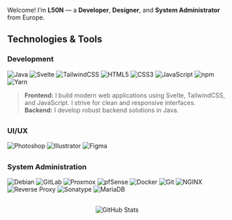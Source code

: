 Welcome! I’m **L50N** — a **Developer**, **Designer**, and **System Administrator** from Europe.

##

## Technologies & Tools

### Development
![Java](https://img.shields.io/badge/Java-1B1F23?style=for-the-badge&logo=gradle&logoColor=58A6FF)
![Svelte](https://img.shields.io/badge/Svelte-1B1F23?style=for-the-badge&logo=svelte&logoColor=58A6FF)
![TailwindCSS](https://img.shields.io/badge/Tailwind_CSS-1B1F23?style=for-the-badge&logo=tailwind-css&logoColor=58A6FF)
![HTML5](https://img.shields.io/badge/HTML5-1B1F23?style=for-the-badge&logo=html5&logoColor=58A6FF)
![CSS3](https://img.shields.io/badge/CSS3-1B1F23?style=for-the-badge&logo=css&logoColor=58A6FF)
![JavaScript](https://img.shields.io/badge/JavaScript-1B1F23?style=for-the-badge&logo=javascript&logoColor=58A6FF)
![npm](https://img.shields.io/badge/npm-1B1F23?style=for-the-badge&logo=npm&logoColor=58A6FF)
![Yarn](https://img.shields.io/badge/Yarn-1B1F23?style=for-the-badge&logo=yarn&logoColor=58A6FF)

> **Frontend:** I build modern web applications using Svelte, TailwindCSS, and JavaScript. I strive for clean and responsive interfaces.  
> **Backend:** I develop robust backend solutions in Java.

##

### UI/UX
![Photoshop](https://img.shields.io/badge/Photoshop-1B1F23?style=for-the-badge&logo=plotly&logoColor=58A6FF)
![Illustrator](https://img.shields.io/badge/Illustrator-1B1F23?style=for-the-badge&logo=plotly&logoColor=58A6FF)
![Figma](https://img.shields.io/badge/Figma-1B1F23?style=for-the-badge&logo=figma&logoColor=58A6FF)

##

### System Administration
![Debian](https://img.shields.io/badge/Debian-1B1F23?style=for-the-badge&logo=debian&logoColor=58A6FF)
![GitLab](https://img.shields.io/badge/GitLab-1B1F23?style=for-the-badge&logo=gitlab&logoColor=58A6FF)
![Proxmox](https://img.shields.io/badge/Proxmox-1B1F23?style=for-the-badge&logo=proxmox&logoColor=58A6FF)
![pfSense](https://img.shields.io/badge/pfSense-1B1F23?style=for-the-badge&logoColor=58A6FF&logo=fireship)
![Docker](https://img.shields.io/badge/Docker-1B1F23?style=for-the-badge&logo=docker&logoColor=58A6FF)
![Git](https://img.shields.io/badge/Git-1B1F23?style=for-the-badge&logo=git&logoColor=58A6FF)
![NGINX](https://img.shields.io/badge/NGINX-1B1F23?style=for-the-badge&logo=nginx&logoColor=58A6FF)
![Reverse Proxy](https://img.shields.io/badge/Reverse_Proxy-1B1F23?style=for-the-badge&logo=traefikproxy&logoColor=58A6FF)
![Sonatype](https://img.shields.io/badge/Sonatype-1B1F23?style=for-the-badge&logo=sonatype&logoColor=58A6FF)
![MariaDB](https://img.shields.io/badge/MariaDB-1B1F23?style=for-the-badge&logo=mariadb&logoColor=58A6FF)

##

<div align="center">
  <img src="https://github-readme-stats.vercel.app/api?username=L50N&include_all_commits=true&count_private=true&show_icons=true&line_height=22&title_color=58A6FF&icon_color=58A6FF&text_color=58A6FF&bg_color=0D1117" alt="GitHub Stats" />
</div>
